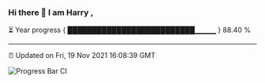 ### Hi there 👋 I am Harry , 

⏳ Year progress { ██████████████████████████▁▁▁▁ } 88.40 %

---

⏰ Updated on Fri, 19 Nov 2021 16:08:39 GMT

![Progress Bar CI](https://github.com/duykhang68/duykhang68/workflows/Progress%20Bar%20CI/badge.svg)
